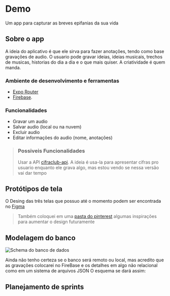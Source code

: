 # Demo

Um app para capturar as breves epifanias da sua vida

## Sobre o app

A ideia do aplicativo é que ele sirva para fazer anotações, tendo como base gravações de audio.
O usuario pode gravar ideias, ideias musicais, trechos de musicas, historias do dia a dia e o que mais quiser. A criatividade é quem manda.

### Ambiente de desenvolvimento e ferramentas

- [Expo Router](https://docs.expo.dev/versions/latest/sdk/router)
- [Firebase](https://firebase.google.com/docs/firestore?hl=pt-br).

### Funcionalidades

- Gravar um audio 
- Salvar audio (local ou na nuvem)
- Excluir audio
- Editar informações do audio (nome, anotações)

> ### Possiveis Funcionalidades
> 
> Usar a API [cifraclub-api](https://github.com/code4music/cifraclub-api).
> A ideia é usa-la para apresentar cifras pro usuario enquanto ele grava algo, mas estou vendo se nessa versão vai dar tempo 

## Protótipos de tela

O Desing das três telas que possuo até o momento podem ser encontrada no [Figma](https://www.figma.com/design/dYXCACjfGhCD6eFqzoFpME/ToNote?node-id=69-9480&t=T8dDGtEqx2YNbeil-0)

>
> Também coloquei em uma [pasta do pinterest](https://br.pinterest.com/dasilvafadelfelipe/demo) algumas inspirações para aumentar o design futuramente
>

## Modelagem do banco

![Schema do banco de dados]("C:\Users\Usuário\Downloads\SchemaDemo.drawio.png")

Ainda não tenho certeza se o banco será remoto ou local, mas acredito que as gravações colocarei no FireBase e os detalhes em algo não relacional como em um sistema de arquivos JSON
O esquema se dará assim:


## Planejamento de sprints
